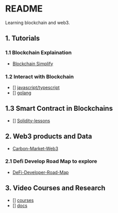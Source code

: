 # README

Learning blockchain and web3.

## 1. Tutorials

### 1.1 Blockchain Explaination

- [Blockchain Simplify](fluentweb3-js/tutorials/simplify-blockchain)

### 1.2 Interact with Blockchain

- [] [javascript/typescript](./fuentweb3-js)
- [] [golang](./fluentweb3-go/)
  
## 1.3 Smart Contract in Blockchains

- [] [Solidity-lessons](./conatract-roads)

## 2. Web3 products and Data

- [Carbon-Market-Web3](./Carbon-Web3/README.md)

### 2.1 Defi Develop Road Map to explore

- [DeFi-Developer-Road-Map](https://github.com/OffcierCia/DeFi-Developer-Road-Map.git)


## 3. Video Courses and Research

- [] [courses](./courses/)
- [] [docs](./docs/)